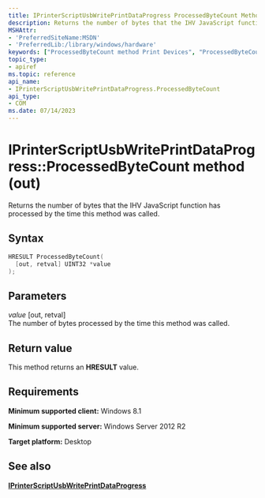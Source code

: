 ```yaml
---
title: IPrinterScriptUsbWritePrintDataProgress ProcessedByteCount Method (Out)
description: Returns the number of bytes that the IHV JavaScript function has processed by the time this method was called.
MSHAttr:
- 'PreferredSiteName:MSDN'
- 'PreferredLib:/library/windows/hardware'
keywords: ["ProcessedByteCount method Print Devices", "ProcessedByteCount method Print Devices , IPrinterScriptUsbWritePrintDataProgress interface", "IPrinterScriptUsbWritePrintDataProgress interface Print Devices , ProcessedByteCount method"]
topic_type:
- apiref
ms.topic: reference
api_name:
- IPrinterScriptUsbWritePrintDataProgress.ProcessedByteCount
api_type:
- COM
ms.date: 07/14/2023
---
```


# IPrinterScriptUsbWritePrintDataProgress::ProcessedByteCount method (out)

Returns the number of bytes that the IHV JavaScript function has processed by the time this method was called.

## Syntax

```cpp
HRESULT ProcessedByteCount(
  [out, retval] UINT32 *value
);
```

## Parameters

*value* \[out, retval\]  
The number of bytes processed by the time this method was called.

## Return value

This method returns an **HRESULT** value.

## Requirements

**Minimum supported client:** Windows 8.1

**Minimum supported server:** Windows Server 2012 R2

**Target platform:** Desktop

## See also

[**IPrinterScriptUsbWritePrintDataProgress**](iprinterscriptusbwriteprintdataprogress.md)
